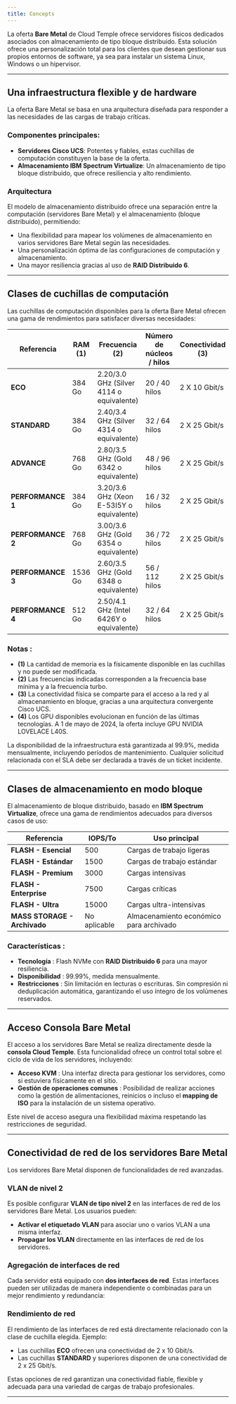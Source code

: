 ```yaml
---
title: Concepts
---
```



La oferta **Bare Metal** de Cloud Temple ofrece servidores físicos dedicados asociados con almacenamiento de tipo bloque distribuido. 
Esta solución ofrece una personalización total para los clientes que desean gestionar sus propios entornos de software, ya sea para instalar un sistema Linux, Windows o un hipervisor.

---

## Una infraestructura flexible y de hardware

La oferta Bare Metal se basa en una arquitectura diseñada para responder a las necesidades de las cargas de trabajo críticas. 

### Componentes principales:
- **Servidores Cisco UCS**: Potentes y fiables, estas cuchillas de computación constituyen la base de la oferta.
- **Almacenamiento IBM Spectrum Virtualize**: Un almacenamiento de tipo bloque distribuido, que ofrece resiliencia y alto rendimiento.

### Arquitectura

El modelo de almacenamiento distribuido ofrece una separación entre la computación (servidores Bare Metal) y el almacenamiento (bloque distribuido), permitiendo:
- Una flexibilidad para mapear los volúmenes de almacenamiento en varios servidores Bare Metal según las necesidades.
- Una personalización óptima de las configuraciones de computación y almacenamiento.
- Una mayor resiliencia gracias al uso de **RAID Distribuido 6**.

---

## Clases de cuchillas de computación

Las cuchillas de computación disponibles para la oferta Bare Metal ofrecen una gama de rendimientos para satisfacer diversas necesidades:

| Referencia            | RAM  __(1)__ | Frecuencia __(2)__                         | Número de núcleos / hilos | Conectividad __(3)__ | GPU __(4)__          | 
|-----------------------|--------------|--------------------------------------------|---------------------------|----------------------|----------------------|
| **ECO**              | 384 Go       | 2.20/3.0 GHz (Silver 4114 o equivalente)   | 20 / 40 hilos             | 2 X 10 Gbit/s        | -                    |
| **STANDARD**         | 384 Go       | 2.40/3.4 GHz (Silver 4314 o equivalente)   | 32 / 64 hilos             | 2 X 25 Gbit/s        | -                    |
| **ADVANCE**          | 768 Go       | 2.80/3.5 GHz (Gold 6342 o equivalente)     | 48 / 96 hilos             | 2 X 25 Gbit/s        | -                    |
| **PERFORMANCE 1**    | 384 Go       | 3.20/3.6 GHz (Xeon E-53I5Y o equivalente)  | 16 / 32 hilos             | 2 X 25 Gbit/s        | -                    |
| **PERFORMANCE 2**    | 768 Go       | 3.00/3.6 GHz (Gold 6354 o equivalente)     | 36 / 72 hilos             | 2 X 25 Gbit/s        | -                    |
| **PERFORMANCE 3**    | 1536 Go      | 2.60/3.5 GHz (Gold 6348 o equivalente)     | 56 / 112 hilos            | 2 X 25 Gbit/s        | -                    |
| **PERFORMANCE 4**    | 512 Go       | 2.50/4.1 GHz (Intel 6426Y o equivalente)   | 32 / 64 hilos             | 2 X 25 Gbit/s        | 2 x NVIDIA L40S 48Go |

### Notas :
- __(1)__ La cantidad de memoria es la físicamente disponible en las cuchillas y no puede ser modificada.
- __(2)__ Las frecuencias indicadas corresponden a la frecuencia base mínima y a la frecuencia turbo.
- __(3)__ La conectividad física se comparte para el acceso a la red y al almacenamiento en bloque, gracias a una arquitectura convergente Cisco UCS.
- __(4)__ Los GPU disponibles evolucionan en función de las últimas tecnologías. A 1 de mayo de 2024, la oferta incluye GPU NVIDIA LOVELACE L40S.

La disponibilidad de la infraestructura está garantizada al 99.9%, medida mensualmente, incluyendo períodos de mantenimiento. Cualquier solicitud relacionada con el SLA debe ser declarada a través de un ticket incidente.

---

## Clases de almacenamiento en modo bloque

El almacenamiento de bloque distribuido, basado en **IBM Spectrum Virtualize**, ofrece una gama de rendimientos adecuados para diversos casos de uso:

| Referencia                        | IOPS/To                 | Uso principal                           | 
|-----------------------------------|-------------------------|----------------------------------------|
| **FLASH - Esencial**              | 500                     | Cargas de trabajo ligeras              |
| **FLASH - Estándar**              | 1500                    | Cargas de trabajo estándar             |
| **FLASH - Premium**               | 3000                    | Cargas intensivas                      |
| **FLASH - Enterprise**            | 7500                    | Cargas críticas                        |
| **FLASH - Ultra**                 | 15000                   | Cargas ultra-intensivas                |
| **MASS STORAGE - Archivado**      | No aplicable            | Almacenamiento económico para archivado|

### Características :
- **Tecnología** : Flash NVMe con **RAID Distribuido 6** para una mayor resiliencia.
- **Disponibilidad** : 99.99%, medida mensualmente.
- **Restricciones** : Sin limitación en lecturas o escrituras. Sin compresión ni deduplicación automática, garantizando el uso íntegro de los volúmenes reservados.

---

## Acceso Consola Bare Metal

El acceso a los servidores Bare Metal se realiza directamente desde la **consola Cloud Temple**. Esta funcionalidad ofrece un control total sobre el ciclo de vida de los servidores, incluyendo:
- **Acceso KVM** : Una interfaz directa para gestionar los servidores, como si estuviera físicamente en el sitio.
- **Gestión de operaciones comunes** : Posibilidad de realizar acciones como la gestión de alimentaciones, reinicios o incluso el **mapping de ISO** para la instalación de un sistema operativo.

Este nivel de acceso asegura una flexibilidad máxima respetando las restricciones de seguridad.

---

## Conectividad de red de los servidores Bare Metal

Los servidores Bare Metal disponen de funcionalidades de red avanzadas.

### VLAN de nivel 2
Es posible configurar **VLAN de tipo nivel 2** en las interfaces de red de los servidores Bare Metal. 
Los usuarios pueden:
- **Activar el etiquetado VLAN** para asociar uno o varios VLAN a una misma interfaz.
- **Propagar los VLAN** directamente en las interfaces de red de los servidores.

### Agregación de interfaces de red
Cada servidor está equipado con **dos interfaces de red**. Estas interfaces pueden ser utilizadas de manera independiente o combinadas para un mejor rendimiento y redundancia:

### Rendimiento de red
El rendimiento de las interfaces de red está directamente relacionado con la clase de cuchilla elegida. Ejemplo:
- Las cuchillas **ECO** ofrecen una conectividad de 2 x 10 Gbit/s.
- Las cuchillas **STANDARD** y superiores disponen de una conectividad de 2 x 25 Gbit/s.

Estas opciones de red garantizan una conectividad fiable, flexible y adecuada para una variedad de cargas de trabajo profesionales.

---